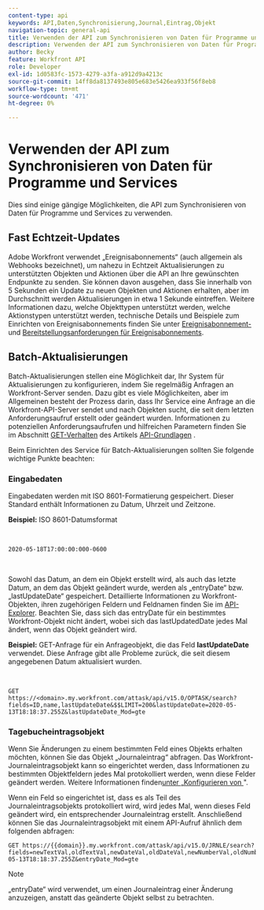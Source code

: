 ```yaml
---
content-type: api
keywords: API,Daten,Synchronisierung,Journal,Eintrag,Objekt
navigation-topic: general-api
title: Verwenden der API zum Synchronisieren von Daten für Programme und Services
description: Verwenden der API zum Synchronisieren von Daten für Programme und Services
author: Becky
feature: Workfront API
role: Developer
exl-id: 1d0583fc-1573-4279-a3fa-a912d9a4213c
source-git-commit: 14ff8da8137493e805e683e5426ea933f56f8eb8
workflow-type: tm+mt
source-wordcount: '471'
ht-degree: 0%

---
```



# Verwenden der API zum Synchronisieren von Daten für Programme und Services

Dies sind einige gängige Möglichkeiten, die API zum Synchronisieren von Daten für Programme und Services zu verwenden.

## Fast Echtzeit-Updates

Adobe Workfront verwendet „Ereignisabonnements“ (auch allgemein als Webhooks bezeichnet), um nahezu in Echtzeit Aktualisierungen zu unterstützten Objekten und Aktionen über die API an Ihre gewünschten Endpunkte zu senden. Sie können davon ausgehen, dass Sie innerhalb von 5 Sekunden ein Update zu neuen Objekten und Aktionen erhalten, aber im Durchschnitt werden Aktualisierungen in etwa 1 Sekunde eintreffen. Weitere Informationen dazu, welche Objekttypen unterstützt werden, welche Aktionstypen unterstützt werden, technische Details und Beispiele zum Einrichten von Ereignisabonnements finden Sie unter [Ereignisabonnement-](../../wf-api/general/event-subs-api.md) und [Bereitstellungsanforderungen für Ereignisabonnements](../../wf-api/general/setup-event-sub-endpoint.md).

## Batch-Aktualisierungen

Batch-Aktualisierungen stellen eine Möglichkeit dar, Ihr System für Aktualisierungen zu konfigurieren, indem Sie regelmäßig Anfragen an Workfront-Server senden. Dazu gibt es viele Möglichkeiten, aber im Allgemeinen besteht der Prozess darin, dass Ihr Service eine Anfrage an die Workfront-API-Server sendet und nach Objekten sucht, die seit dem letzten Anforderungsaufruf erstellt oder geändert wurden. Informationen zu potenziellen Anforderungsaufrufen und hilfreichen Parametern finden Sie im Abschnitt [GET-Verhalten](../../wf-api/general/api-basics.md#get-behavior) des Artikels [API-Grundlagen](../../wf-api/general/api-basics.md) .

Beim Einrichten des Service für Batch-Aktualisierungen sollten Sie folgende wichtige Punkte beachten:

### Eingabedaten

Eingabedaten werden mit ISO 8601-Formatierung gespeichert. Dieser Standard enthält Informationen zu Datum, Uhrzeit und Zeitzone.

**Beispiel:** ISO 8601-Datumsformat

<!-- [Copy](javascript:void(0);) -->
 
<pre><code>2020-05-18T17:00:00:000-0600</code></pre> 

Sowohl das Datum, an dem ein Objekt erstellt wird, als auch das letzte Datum, an dem das Objekt geändert wurde, werden als „entryDate“ bzw. „lastUpdateDate“ gespeichert. Detaillierte Informationen zu Workfront-Objekten, ihren zugehörigen Feldern und Feldnamen finden Sie im [API-Explorer](../../wf-api/general/api-explorer.md). Beachten Sie, dass sich das entryDate für ein bestimmtes Workfront-Objekt nicht ändert, wobei sich das lastUpdatedDate jedes Mal ändert, wenn das Objekt geändert wird.

**Beispiel:** GET-Anfrage für ein Anfrageobjekt, die das Feld **lastUpdateDate** verwendet. Diese Anfrage gibt alle Probleme zurück, die seit diesem angegebenen Datum aktualisiert wurden.

<!-- [Copy](javascript:void(0);) -->
 

```
GET
https://<domain>.my.workfront.com/attask/api/v15.0/OPTASK/search?fields=ID,name,lastUpdateDate&$$LIMIT=200&lastUpdateDate=2020-05-13T18:18:37.255Z&lastUpdateDate_Mod=gte
```

### Tagebucheintragsobjekt

Wenn Sie Änderungen zu einem bestimmten Feld eines Objekts erhalten möchten, können Sie das Objekt „Journaleintrag“ abfragen. Das Workfront-Journaleintragsobjekt kann so eingerichtet werden, dass Informationen zu bestimmten Objektfeldern jedes Mal protokolliert werden, wenn diese Felder geändert werden. Weitere Informationen finden [&#x200B; unter „Konfigurieren von &#x200B;](../../administration-and-setup/set-up-workfront/system-tracked-update-feeds/configure-system-updates.md)&quot;.

Wenn ein Feld so eingerichtet ist, dass es als Teil des Journaleintragsobjekts protokolliert wird, wird jedes Mal, wenn dieses Feld geändert wird, ein entsprechender Journaleintrag erstellt. Anschließend können Sie das Journaleintragsobjekt mit einem API-Aufruf ähnlich dem folgenden abfragen:

<!-- [Copy](javascript:void(0);) -->

<pre><code>GET https://&#123;&#123;domain&#125;&#125;.my.workfront.com/attask/api/v15.0/JRNLE/search?fields=newTextVal,oldTextVal,newDateVal,oldDateVal,newNumberVal,oldNumberVal,entryDate,objObjCode,objID,fieldName&fieldName=name&objObjCode=OPTASK&entryDate=2020-05-13T18:18:37.255Z&entryDate_Mod=gte</code></pre>

>[!NOTE]
>
>„entryDate“ wird verwendet, um einen Journaleintrag einer Änderung anzuzeigen, anstatt das geänderte Objekt selbst zu betrachten.

